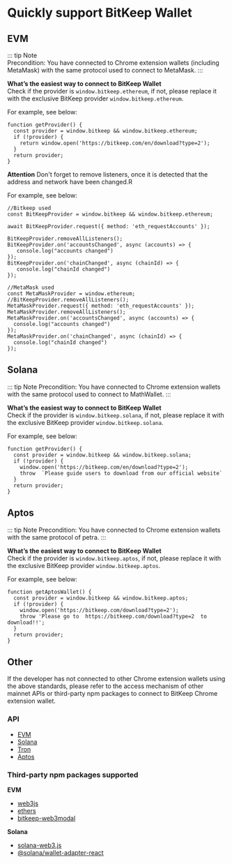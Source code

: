 # Quickly support BitKeep Wallet

## EVM

::: tip Note  
 Precondition:
You have connected to Chrome extension wallets (including MetaMask) with the same protocol used to connect to MetaMask.
:::

**What’s the easiest way to connect to BitKeep Wallet**  
 Check if the provider is `window.bitkeep.ethereum`, if not, please replace it with the exclusive BitKeep provider `window.bitkeep.ethereum`.

For example, see below:

```JS
function getProvider() {
  const provider = window.bitkeep && window.bitkeep.ethereum;
  if (!provider) {
    return window.open('https://bitkeep.com/en/download?type=2');
  }
  return provider;
}
```

**Attention**
Don't forget to remove listeners, once it is detected that the address and network have been changed.R

For example, see below:

```JS
//Bitkeep used
const BitKeepProvider = window.bitkeep && window.bitkeep.ethereum;

await BitKeepProvider.request({ method: 'eth_requestAccounts' });

BitKeepProvider.removeAllListeners();
BitKeepProvider.on('accountsChanged', async (accounts) => {
   console.log("accounts changed")
});
BitKeepProvider.on('chainChanged', async (chainId) => {
   console.log("chainId changed")
});

//MetaMask used
const MetaMaskProvider = window.ethereum;
//BitKeepProvider.removeAllListeners();
MetaMaskProvider.request({ method: 'eth_requestAccounts' });
MetaMaskProvider.removeAllListeners();
MetaMaskProvider.on('accountsChanged', async (accounts) => {
  console.log("accounts changed")
});
MetaMaskProvider.on('chainChanged', async (chainId) => {
  console.log("chainId changed")
});
```

## Solana

::: tip Note
Precondition:
You have connected to Chrome extension wallets with the same protocol used to connect to MathWallet.
:::

**What’s the easiest way to connect to BitKeep Wallet**  
 Check if the provider is `window.bitkeep.solana`, if not, please replace it with the exclusive BitKeep provider `window.bitkeep.solana`.

For example, see below:

```JS
function getProvider() {
  const provider = window.bitkeep && window.bitkeep.solana;
  if (!provider) {
    window.open('https://bitkeep.com/en/download?type=2');
    throw  `Please guide users to download from our official website`
  }
  return provider;
}
```

## Aptos

::: tip Note 
Precondition:
You have connected to Chrome extension wallets with the same protocol of petra.
:::

**What’s the easiest way to connect to BitKeep Wallet**  
 Check if the provider is `window.bitkeep.aptos`, if not, please replace it with the exclusive BitKeep provider `window.bitkeep.aptos`.

For example, see below:

```JS
function getAptosWallet() {
  const provider = window.bitkeep && window.bitkeep.aptos;
  if (!provider) {
    window.open('https://bitkeep.com/download?type=2');
    throw 'Please go to  https://bitkeep.com/download?type=2  to download!!';
  }
  return provider;
}
```

## Other

If the developer has not connected to other Chrome extension wallets using the above standards, please refer to the access mechanism of other mainnet APIs or third-party npm packages to connect to BitKeep Chrome extension wallet.

### API

- [EVM](/guide/wallet/ethereum.html)
- [Solana](/guide/wallet/solana.html)
- [Tron](/guide/wallet/tron.html)
- [Aptos](/guide/wallet/aptos.html)

### Third-party npm packages supported

**EVM**

- [web3js](https://www.npmjs.com/package/web3)
- [ethers](https://www.npmjs.com/package/ethers)
- [bitkeep-web3modal](https://www.npmjs.com/package/bitkeep-web3modal)

**Solana**

- [solana-web3.js](https://solana-labs.github.io/solana-web3.js/)
- [@solana/wallet-adapter-react](https://www.npmjs.com/package/@solana/wallet-adapter-react)

